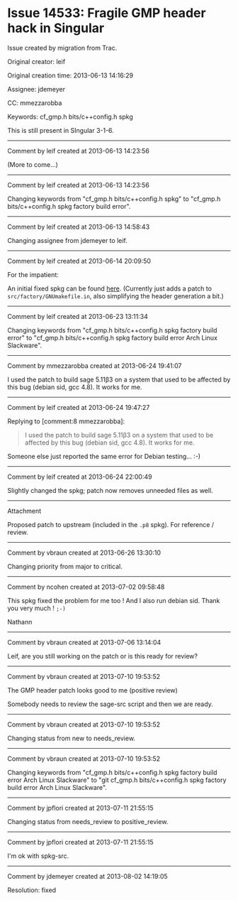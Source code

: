 # Issue 14533: Fragile GMP header hack in Singular

Issue created by migration from Trac.

Original creator: leif

Original creation time: 2013-06-13 14:16:29

Assignee: jdemeyer

CC:  mmezzarobba

Keywords: cf_gmp.h bits/c++config.h spkg

This is still present in SIngular 3-1-6.


---

Comment by leif created at 2013-06-13 14:23:56

(More to come...)


---

Comment by leif created at 2013-06-13 14:23:56

Changing keywords from "cf_gmp.h bits/c++config.h spkg" to "cf_gmp.h bits/c++config.h spkg factory build error".


---

Comment by leif created at 2013-06-13 14:58:43

Changing assignee from jdemeyer to leif.


---

Comment by leif created at 2013-06-14 20:09:50

For the impatient:

An initial fixed spkg can be found [here](http://boxen.math.washington.edu/home/leif/Sage/spkgs/singular-3-1-5.p8.spkg).  (Currently just adds a patch to `src/factory/GNUmakefile.in`, also simplifying the header generation a bit.)


---

Comment by leif created at 2013-06-23 13:11:34

Changing keywords from "cf_gmp.h bits/c++config.h spkg factory build error" to "cf_gmp.h bits/c++config.h spkg factory build error Arch Linux Slackware".


---

Comment by mmezzarobba created at 2013-06-24 19:41:07

I used the patch to build sage 5.11β3 on a system that used to be affected by this bug (debian sid, gcc 4.8). It works for me.


---

Comment by leif created at 2013-06-24 19:47:27

Replying to [comment:8 mmezzarobba]:
> I used the patch to build sage 5.11β3 on a system that used to be affected by this bug (debian sid, gcc 4.8). It works for me.

Someone else just reported the same error for Debian testing... :-)


---

Comment by leif created at 2013-06-24 22:00:49

Slightly changed the spkg; patch now removes unneeded files as well.


---

Attachment

Proposed patch to upstream (included in the `.p8` spkg).  For reference / review.


---

Comment by vbraun created at 2013-06-26 13:30:10

Changing priority from major to critical.


---

Comment by ncohen created at 2013-07-02 09:58:48

This spkg fixed the problem for me too ! And I also run debian sid. Thank you very much ! `;-)`

Nathann


---

Comment by vbraun created at 2013-07-06 13:14:04

Leif, are you still working on the patch or is this ready for review?


---

Comment by vbraun created at 2013-07-10 19:53:52

The GMP header patch looks good to me (positive review)

Somebody needs to review the sage-src script and then we are ready.


---

Comment by vbraun created at 2013-07-10 19:53:52

Changing status from new to needs_review.


---

Comment by vbraun created at 2013-07-10 19:53:52

Changing keywords from "cf_gmp.h bits/c++config.h spkg factory build error Arch Linux Slackware" to "git cf_gmp.h bits/c++config.h spkg factory build error Arch Linux Slackware".


---

Comment by jpflori created at 2013-07-11 21:55:15

Changing status from needs_review to positive_review.


---

Comment by jpflori created at 2013-07-11 21:55:15

I'm ok with spkg-src.


---

Comment by jdemeyer created at 2013-08-02 14:19:05

Resolution: fixed
